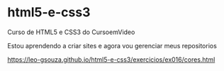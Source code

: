 # html5-e-css3
 Curso de HTML5 e CSS3 do CursoemVideo

Estou aprendendo a criar sites e agora vou gerenciar meus repositorios

https://leo-gsouza.github.io/html5-e-css3/exercicios/ex016/cores.html